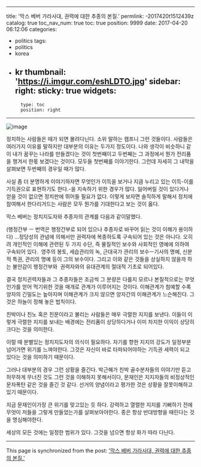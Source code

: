 
---
title: '막스 베버 가라사대,  권력에 대한 추종의 본질.'
permlink: -2017420t1512439z
catalog: true
toc_nav_num: true
toc: true
position: 9999
date: 2017-04-20 06:12:06
categories:
- politics
tags:
- politics
- korea
- kr
thumbnail: 'https://i.imgur.com/eshLDTO.jpg'
sidebar:
    right:
        sticky: true
widgets:
    -
        type: toc
        position: right
---


![image](https://i.imgur.com/eshLDTO.jpg)

정치하는 사람들은 때가 되면 몰려다닌다. 소위 말하는 캠프니 그런 것들이다. 사람들은 여러가지 이유를 말하지만 대부분의 이유는 두가지 정도이다. 나와 생각이 비슷하니 같이 내가 꿈꾸는 나라를 만들겠다는 것이 첫번째이고 두번째는 그 과정에서 뭔가 전리품을 챙겨서 한몫 보겠다는 것이다. 모두들 첫번째를 이야기한다. 그런데 자세히 그 내막을 살펴보면 두번째의 경우일 때가 많다. 

사실 좀 더 분명하게 이야기하자면 무엇인가 이득을 보거나 지큼 누리고 있는 이득-이를 기득권으로 표현하기도 한다.-을 지속하기 위한 경우가 많다. 잃어버릴 것이 있다거나 얻을 것이 없으면 정치판에 뛰어들 필요가 없다. 이렇게 보자면 솔직하게 말해서 정치에 참여해서 한다리거드는 사람은 모두 뭔가를 기대한다고 보는 것이 옳다.

막스 베버는 정치지도자와 추종자의 관계를 다음과 같이말했다.

(행정간부 ㅡ 번역은 행정간부로 되어 있으나 추종자로 바꾸어 읽는 것이 이해가 용이하다) ...정당성의 관념에 의해서만 권력자에 복종하도록 구속되어 있는 것은 아니다. 오히려 개인적인 이해에 관련된 두 가지 수단, 즉 물질적인 보수와 사회적인 영예에 의하여 구속되어 있다.
 영주의 봉토, 세습관리의 녹, 근대국가 관리의 보수ㅡ기사의 명예, 신분적 특권, 관리의 명예 등이 그의 보수이다. 그리고 이와 같은 것들을 상실하지 않을까 하는 불안감이 행정간부와  권력자와의 유대관계의 절대적 기초로 되어있다.

결국 정치귄력자들과 그 추종자들은 조금씩 그 분량은 다를지 모르나 본질적으로는 무엇인가를 얻어 먹기위한 것을 매개로 관계가 이루어지는 것이다. 이해관계가 첨예할 수록 양자의 긴밀도는 높아지며 이해관계가 크지 않으면 양자간의 이해관계가 느슨해진다. 그것은 하늘이 정해 놓은 법칙이다.  

친박이나 친노 혹은 친문이라고 불리는 사람들은 매우 극렬한 지지를 보낸다. 이들이 이렇게 극렬한 지지를 보내는 배경에는 전리품이 상당하다거나 이미 차지한 이익이 상당히 크다는 것을 의미한다. 

이럴 때 분별있는 정치지도자의 의식이 필요하다. 자기를 향한 지지의 강도가 일정부분 넘어가면 위기를 느껴야한다. 그것은 자신이 바로 타파되어야하는 기득권 세력이 되고 있다는 것을 의미하기 때문이다.

그러나 대부분의 경우 그런 상황을 즐긴다. 박근혜가 친박 골수분자들의 이야기만 듣고 허무하게 무너진 것도 그런 것을 이해하지 못해서이다, 문재인은 지지자들의 비정상적인 문자폭탄 같은 것을 즐긴 것 같다. 선거의 양념이라고 평가한 것은 상황을 잘못이해하고 있기 때문이다. 

지금 문재인이가장 큰 위기를 맞고있는 듯 하다. 강력하고 열렬한 지지를 기뻐하기 전에 무엇이 저들을 그렇게 만들었는가를 살펴보아야한다. 종은 항상 반대방향을 때린다는 것을 명심해야한다. 

세상의 모든 것에는 일정한 범위가 있다. 그것을 넘으면 항상 화가 따라 다닌다.

- - -

This page is synchronized from the post: ['막스 베버 가라사대,  권력에 대한 추종의 본질.'](https://steemit.com/@oldstone/-2017420t1512439z)
